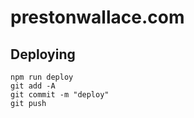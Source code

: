 # prestonwallace.com

## Deploying
```
npm run deploy
git add -A
git commit -m "deploy"
git push
```
